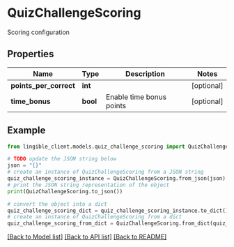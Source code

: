 # QuizChallengeScoring

Scoring configuration

## Properties

Name | Type | Description | Notes
------------ | ------------- | ------------- | -------------
**points_per_correct** | **int** |  | [optional]
**time_bonus** | **bool** | Enable time bonus points | [optional]

## Example

```python
from lingible_client.models.quiz_challenge_scoring import QuizChallengeScoring

# TODO update the JSON string below
json = "{}"
# create an instance of QuizChallengeScoring from a JSON string
quiz_challenge_scoring_instance = QuizChallengeScoring.from_json(json)
# print the JSON string representation of the object
print(QuizChallengeScoring.to_json())

# convert the object into a dict
quiz_challenge_scoring_dict = quiz_challenge_scoring_instance.to_dict()
# create an instance of QuizChallengeScoring from a dict
quiz_challenge_scoring_from_dict = QuizChallengeScoring.from_dict(quiz_challenge_scoring_dict)
```
[[Back to Model list]](../README.md#documentation-for-models) [[Back to API list]](../README.md#documentation-for-api-endpoints) [[Back to README]](../README.md)
